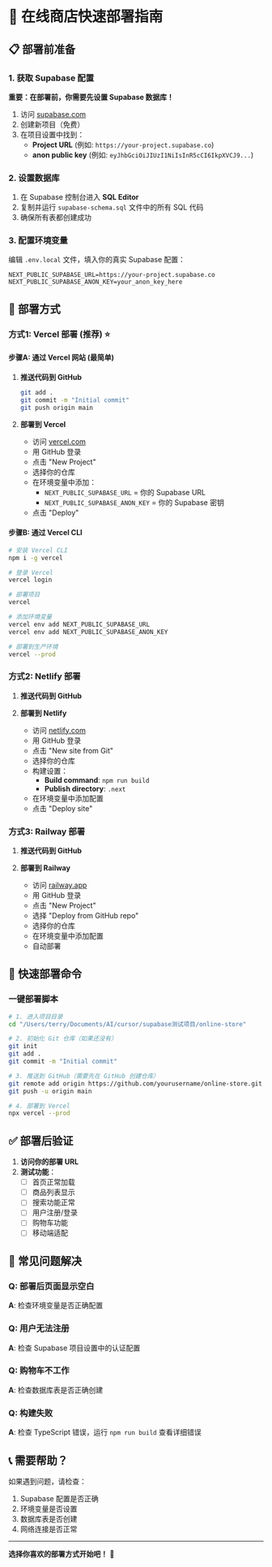 # 🚀 在线商店快速部署指南

## 📋 部署前准备

### 1. 获取 Supabase 配置

**重要：在部署前，你需要先设置 Supabase 数据库！**

1. 访问 [supabase.com](https://supabase.com)
2. 创建新项目（免费）
3. 在项目设置中找到：
   - **Project URL** (例如: `https://your-project.supabase.co`)
   - **anon public key** (例如: `eyJhbGciOiJIUzI1NiIsInR5cCI6IkpXVCJ9...`)

### 2. 设置数据库

1. 在 Supabase 控制台进入 **SQL Editor**
2. 复制并运行 `supabase-schema.sql` 文件中的所有 SQL 代码
3. 确保所有表都创建成功

### 3. 配置环境变量

编辑 `.env.local` 文件，填入你的真实 Supabase 配置：

```env
NEXT_PUBLIC_SUPABASE_URL=https://your-project.supabase.co
NEXT_PUBLIC_SUPABASE_ANON_KEY=your_anon_key_here
```

## 🎯 部署方式

### 方式1: Vercel 部署 (推荐) ⭐

#### 步骤A: 通过 Vercel 网站 (最简单)

1. **推送代码到 GitHub**
   ```bash
   git add .
   git commit -m "Initial commit"
   git push origin main
   ```

2. **部署到 Vercel**
   - 访问 [vercel.com](https://vercel.com)
   - 用 GitHub 登录
   - 点击 "New Project"
   - 选择你的仓库
   - 在环境变量中添加：
     - `NEXT_PUBLIC_SUPABASE_URL` = 你的 Supabase URL
     - `NEXT_PUBLIC_SUPABASE_ANON_KEY` = 你的 Supabase 密钥
   - 点击 "Deploy"

#### 步骤B: 通过 Vercel CLI

```bash
# 安装 Vercel CLI
npm i -g vercel

# 登录 Vercel
vercel login

# 部署项目
vercel

# 添加环境变量
vercel env add NEXT_PUBLIC_SUPABASE_URL
vercel env add NEXT_PUBLIC_SUPABASE_ANON_KEY

# 部署到生产环境
vercel --prod
```

### 方式2: Netlify 部署

1. **推送代码到 GitHub**

2. **部署到 Netlify**
   - 访问 [netlify.com](https://netlify.com)
   - 用 GitHub 登录
   - 点击 "New site from Git"
   - 选择你的仓库
   - 构建设置：
     - **Build command**: `npm run build`
     - **Publish directory**: `.next`
   - 在环境变量中添加配置
   - 点击 "Deploy site"

### 方式3: Railway 部署

1. **推送代码到 GitHub**

2. **部署到 Railway**
   - 访问 [railway.app](https://railway.app)
   - 用 GitHub 登录
   - 点击 "New Project"
   - 选择 "Deploy from GitHub repo"
   - 选择你的仓库
   - 在环境变量中添加配置
   - 自动部署

## 🔧 快速部署命令

### 一键部署脚本

```bash
# 1. 进入项目目录
cd "/Users/terry/Documents/AI/cursor/supabase测试项目/online-store"

# 2. 初始化 Git 仓库（如果还没有）
git init
git add .
git commit -m "Initial commit"

# 3. 推送到 GitHub（需要先在 GitHub 创建仓库）
git remote add origin https://github.com/yourusername/online-store.git
git push -u origin main

# 4. 部署到 Vercel
npx vercel --prod
```

## ✅ 部署后验证

1. **访问你的部署 URL**
2. **测试功能**：
   - [ ] 首页正常加载
   - [ ] 商品列表显示
   - [ ] 搜索功能正常
   - [ ] 用户注册/登录
   - [ ] 购物车功能
   - [ ] 移动端适配

## 🚨 常见问题解决

### Q: 部署后页面显示空白
**A**: 检查环境变量是否正确配置

### Q: 用户无法注册
**A**: 检查 Supabase 项目设置中的认证配置

### Q: 购物车不工作
**A**: 检查数据库表是否正确创建

### Q: 构建失败
**A**: 检查 TypeScript 错误，运行 `npm run build` 查看详细错误

## 📞 需要帮助？

如果遇到问题，请检查：
1. Supabase 配置是否正确
2. 环境变量是否设置
3. 数据库表是否创建
4. 网络连接是否正常

---

**选择你喜欢的部署方式开始吧！** 🎉
